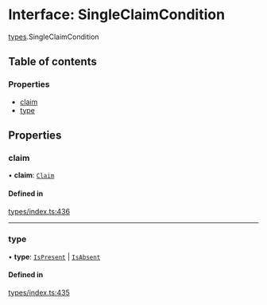 # Interface: SingleClaimCondition

[types](../wiki/types).SingleClaimCondition

## Table of contents

### Properties

- [claim](../wiki/types.SingleClaimCondition#claim)
- [type](../wiki/types.SingleClaimCondition#type)

## Properties

### claim

• **claim**: [`Claim`](../wiki/types#claim)

#### Defined in

[types/index.ts:436](https://github.com/PolymeshAssociation/polymesh-sdk/blob/91c2d2d8/src/types/index.ts#L436)

___

### type

• **type**: [`IsPresent`](../wiki/types.ConditionType#ispresent) \| [`IsAbsent`](../wiki/types.ConditionType#isabsent)

#### Defined in

[types/index.ts:435](https://github.com/PolymeshAssociation/polymesh-sdk/blob/91c2d2d8/src/types/index.ts#L435)
